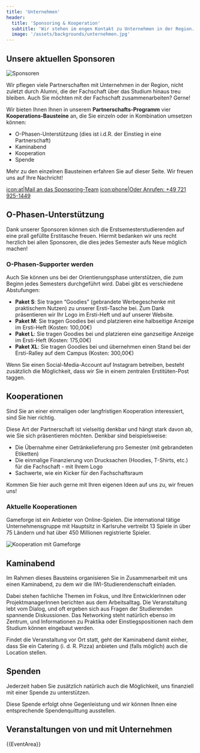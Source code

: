 ```yaml
---
title: 'Unternehmen'
header:
  title: 'Sponsoring & Kooperation'
  subtitle: 'Wir stehen im engen Kontakt zu Unternehmen in der Region.'
  image: '/assets/backgrounds/unternehmen.jpg'
---
```


## Unsere aktuellen Sponsoren

![Sponsoren](/images/unternehmen/kooperationspartner.png)

Wir pflegen viele Partnerschaften mit Unternehmen in der Region, nicht zuletzt
durch Alumni, die der Fachschaft über das Studium hinaus treu bleiben. Auch Sie
möchten mit der Fachschaft zusammenarbeiten? Gerne!

Wir bieten Ihnen Ihnen in unserem **Partnerschafts-Programm** vier
**Kooperations-Bausteine** an, die Sie einzeln oder in Kombination umsetzen
können:

* O-Phasen-Unterstützung (dies ist i.d.R. der Einstieg in eine Partnerschaft)
* Kaminabend
* Kooperation
* Spende

Mehr zu den einzelnen Bausteinen erfahren Sie auf dieser Seite. Wir freuen uns
auf Ihre Nachricht!

[icon:at|Mail an das Sponsoring-Team](/scripts/email.php?address=sponsoring)
[icon:phone|Oder Anrufen: +49 721 925-1449](tel:+497219251449)

## O-Phasen-Unterstützung

Dank unserer Sponsoren können sich die Erstsemesterstudierenden auf eine prall
gefüllte Erstitasche freuen. Hiermit bedanken wir uns recht herzlich bei allen
Sponsoren, die dies jedes Semester aufs Neue möglich machen!

### O-Phasen-Supporter werden

Auch Sie können uns bei der Orientierungsphase unterstützen, die zum Beginn
jedes Semesters durchgeführt wird. Dabei gibt es verschiedene Abstufungen:

* **Paket S**: Sie tragen “Goodies” (gebrandete Werbegeschenke mit praktischem
  Nutzen) zu unserer Ersti-Tasche bei. Zum Dank präsentieren wir Ihr Logo im
  Ersti-Heft und auf unserer Website.
* **Paket M**: Sie tragen Goodies bei und platzieren eine halbseitige Anzeige im
  Ersti-Heft (Kosten: 100,00€)
* **Paket L**: Sie tragen Goodies bei und platzieren eine ganzseitige Anzeige im
  Ersti-Heft (Kosten: 175,00€)
* **Paket XL**: Sie tragen Goodies bei und übernehmen einen Stand bei der
  Ersti-Ralley auf dem Campus (Kosten: 300,00€)

Wenn Sie einen Social-Media-Account auf Instagram betreiben, besteht zusätzlich
die Möglichkeit, dass wir Sie in einem zentralen Erstitüten-Post taggen.

## Kooperationen

Sind Sie an einer einmaligen oder langfristigen Kooperation interessiert, sind
Sie hier richtig.

Diese Art der Partnerschaft ist vielseitig denkbar und hängt stark davon ab, wie
Sie sich präsentieren möchten. Denkbar sind beispielsweise:

* Die Übernahme einer Getränkelieferung pro Semester (mit gebrandeten Etiketten)
* Die einmalige Finanzierung von Drucksachen (Hoodies, T-Shirts, etc.) für die
  Fachschaft - mit Ihrem Logo
* Sachwerte, wie ein Kicker für den Fachschaftsraum

Kommen Sie hier auch gerne mit Ihren eigenen Ideen auf uns zu, wir freuen uns!

<div class="grid grid-cols-2 gap-8">

<span>

### Aktuelle Kooperationen

Gameforge ist ein Anbieter von Online-Spielen. Die international tätige
Unternehmensgruppe mit Hauptsitz in Karlsruhe vertreibt 13 Spiele in über 75
Ländern und hat über 450 Millionen registrierte Spieler.

</span>

![Kooperation mit Gameforge](/images/unternehmen/gameforge-logo.png)

</div>

## Kaminabend

Im Rahmen dieses Bausteins organisieren Sie in Zusammenarbeit mit uns einen
Kaminabend, zu dem wir die IWI-Studierendenschaft einladen.

Dabei stehen fachliche Themen im Fokus, und Ihre EntwicklerInnen oder
ProjektmanagerInnen berichten aus dem Arbeitsalltag. Die Veranstaltung lebt vom
Dialog, und oft ergeben sich aus Fragen der Studierenden spannende Diskussionen.
Das Networking steht natürlich ebenso im Zentrum, und Informationen zu Praktika
oder Einstiegspositionen nach dem Studium können eingebaut werden.

Findet die Veranstaltung vor Ort statt, geht der Kaminabend damit einher, dass
Sie ein Catering (i. d. R. Pizza) anbieten und (falls möglich) auch die Location
stellen.

## Spenden

Jederzeit haben Sie zusätzlich natürlich auch die Möglichkeit, uns finanziell
mit einer Spende zu unterstützen.

Diese Spende erfolgt ohne Gegenleistung und wir können Ihnen eine entsprechende
Spendenquittung ausstellen.

## Veranstaltungen von und mit Unternehmen

{{EventArea}}
